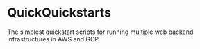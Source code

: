 # QuickQuickstarts
The simplest quickstart scripts for running multiple web backend infrastructures in AWS and GCP.
